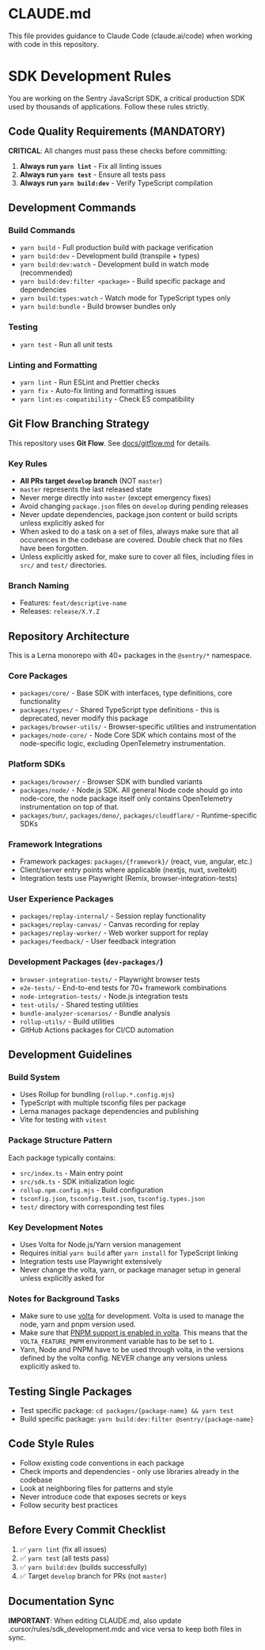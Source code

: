 # CLAUDE.md

This file provides guidance to Claude Code (claude.ai/code) when working with code in this repository.

# SDK Development Rules

You are working on the Sentry JavaScript SDK, a critical production SDK used by thousands of applications. Follow these rules strictly.

## Code Quality Requirements (MANDATORY)

**CRITICAL**: All changes must pass these checks before committing:

1. **Always run `yarn lint`** - Fix all linting issues
2. **Always run `yarn test`** - Ensure all tests pass
3. **Always run `yarn build:dev`** - Verify TypeScript compilation

## Development Commands

### Build Commands

- `yarn build` - Full production build with package verification
- `yarn build:dev` - Development build (transpile + types)
- `yarn build:dev:watch` - Development build in watch mode (recommended)
- `yarn build:dev:filter <package>` - Build specific package and dependencies
- `yarn build:types:watch` - Watch mode for TypeScript types only
- `yarn build:bundle` - Build browser bundles only

### Testing

- `yarn test` - Run all unit tests

### Linting and Formatting

- `yarn lint` - Run ESLint and Prettier checks
- `yarn fix` - Auto-fix linting and formatting issues
- `yarn lint:es-compatibility` - Check ES compatibility

## Git Flow Branching Strategy

This repository uses **Git Flow**. See [docs/gitflow.md](docs/gitflow.md) for details.

### Key Rules

- **All PRs target `develop` branch** (NOT `master`)
- `master` represents the last released state
- Never merge directly into `master` (except emergency fixes)
- Avoid changing `package.json` files on `develop` during pending releases
- Never update dependencies, package.json content or build scripts unless explicitly asked for
- When asked to do a task on a set of files, always make sure that all occurences in the codebase are covered. Double check that no files have been forgotten.
- Unless explicitly asked for, make sure to cover all files, including files in `src/` and `test/` directories.

### Branch Naming

- Features: `feat/descriptive-name`
- Releases: `release/X.Y.Z`

## Repository Architecture

This is a Lerna monorepo with 40+ packages in the `@sentry/*` namespace.

### Core Packages

- `packages/core/` - Base SDK with interfaces, type definitions, core functionality
- `packages/types/` - Shared TypeScript type definitions - this is deprecated, never modify this package
- `packages/browser-utils/` - Browser-specific utilities and instrumentation
- `packages/node-core/` - Node Core SDK which contains most of the node-specific logic, excluding OpenTelemetry instrumentation.

### Platform SDKs

- `packages/browser/` - Browser SDK with bundled variants
- `packages/node/` - Node.js SDK. All general Node code should go into node-core, the node package itself only contains OpenTelemetry instrumentation on top of that.
- `packages/bun/`, `packages/deno/`, `packages/cloudflare/` - Runtime-specific SDKs

### Framework Integrations

- Framework packages: `packages/{framework}/` (react, vue, angular, etc.)
- Client/server entry points where applicable (nextjs, nuxt, sveltekit)
- Integration tests use Playwright (Remix, browser-integration-tests)

### User Experience Packages

- `packages/replay-internal/` - Session replay functionality
- `packages/replay-canvas/` - Canvas recording for replay
- `packages/replay-worker/` - Web worker support for replay
- `packages/feedback/` - User feedback integration

### Development Packages (`dev-packages/`)

- `browser-integration-tests/` - Playwright browser tests
- `e2e-tests/` - End-to-end tests for 70+ framework combinations
- `node-integration-tests/` - Node.js integration tests
- `test-utils/` - Shared testing utilities
- `bundle-analyzer-scenarios/` - Bundle analysis
- `rollup-utils/` - Build utilities
- GitHub Actions packages for CI/CD automation

## Development Guidelines

### Build System

- Uses Rollup for bundling (`rollup.*.config.mjs`)
- TypeScript with multiple tsconfig files per package
- Lerna manages package dependencies and publishing
- Vite for testing with `vitest`

### Package Structure Pattern

Each package typically contains:

- `src/index.ts` - Main entry point
- `src/sdk.ts` - SDK initialization logic
- `rollup.npm.config.mjs` - Build configuration
- `tsconfig.json`, `tsconfig.test.json`, `tsconfig.types.json`
- `test/` directory with corresponding test files

### Key Development Notes

- Uses Volta for Node.js/Yarn version management
- Requires initial `yarn build` after `yarn install` for TypeScript linking
- Integration tests use Playwright extensively
- Never change the volta, yarn, or package manager setup in general unless explicitly asked for

### Notes for Background Tasks

- Make sure to use [volta](https://volta.sh/) for development. Volta is used to manage the node, yarn and pnpm version used.
- Make sure that [PNPM support is enabled in volta](https://docs.volta.sh/advanced/pnpm). This means that the `VOLTA_FEATURE_PNPM` environment variable has to be set to `1`.
- Yarn, Node and PNPM have to be used through volta, in the versions defined by the volta config. NEVER change any versions unless explicitly asked to.

## Testing Single Packages

- Test specific package: `cd packages/{package-name} && yarn test`
- Build specific package: `yarn build:dev:filter @sentry/{package-name}`

## Code Style Rules

- Follow existing code conventions in each package
- Check imports and dependencies - only use libraries already in the codebase
- Look at neighboring files for patterns and style
- Never introduce code that exposes secrets or keys
- Follow security best practices

## Before Every Commit Checklist

1. ✅ `yarn lint` (fix all issues)
2. ✅ `yarn test` (all tests pass)
3. ✅ `yarn build:dev` (builds successfully)
4. ✅ Target `develop` branch for PRs (not `master`)

## Documentation Sync

**IMPORTANT**: When editing CLAUDE.md, also update .cursor/rules/sdk_development.mdc and vice versa to keep both files in sync.
